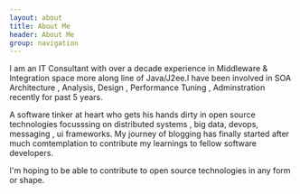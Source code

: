 ```yaml
---
layout: about
title: About Me
header: About Me
group: navigation
---
```

 I am an IT Consultant with over a decade experience in Middleware & Integration
 space more along line of Java/J2ee.I have been involved in SOA Architecture ,
 Analysis, Design , Performance Tuning , Adminstration recently for past 5 years.

 A software tinker at heart who gets his hands dirty in open source technologies 
 focusssing on distributed systems , big data, devops, messaging , ui frameworks.
 My journey of blogging has finally started after much comtemplation to contribute
 my learnings to fellow software developers.
 
 I'm hoping to be able to contribute to open source technologies in any form or 
 shape.
 

